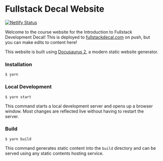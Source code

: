 # Fullstack Decal Website
[![Netlify Status](https://api.netlify.com/api/v1/badges/886680d8-ff65-4bb4-bb72-bdbba6aaa3b4/deploy-status)](https://app.netlify.com/sites/fullstack-decal/deploys)

Welcome to the course website for the Introduction to Fullstack Development Decal! This is deployed to [fullstackdecal.com](https://fullstackdecal.com) on push, but you can make edits to content here!

This website is built using [Docusaurus 2](https://docusaurus.io/), a modern static website generator.

### Installation

```
$ yarn
```

### Local Development

```
$ yarn start
```

This command starts a local development server and opens up a browser window. Most changes are reflected live without having to restart the server.

### Build

```
$ yarn build
```

This command generates static content into the `build` directory and can be served using any static contents hosting service.

